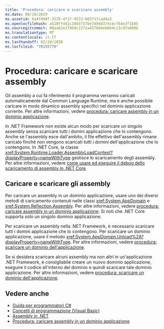 ```yaml
---
title: 'Procedura: caricare e scaricare assembly'
ms.date: 08/19/2019
ms.assetid: 6a4f490f-3576-471f-9533-003737cad4a3
ms.openlocfilehash: a520ffd41c3465737be7494d374cbcf64e3f1b85
ms.sourcegitcommit: 00aa62e2f469c2272a457b04e66b4cc3c97a800b
ms.translationtype: MT
ms.contentlocale: it-IT
ms.lasthandoff: 02/28/2020
ms.locfileid: "78155776"
---
```

# <a name="how-to-load-and-unload-assemblies"></a>Procedura: caricare e scaricare assembly
Gli assembly a cui fa riferimento il programma verranno caricati automaticamente dal Common Language Runtime, ma è anche possibile caricare in modo dinamico assembly specifici nel dominio applicazione corrente. Per altre informazioni, vedere [procedura: caricare assembly in un dominio applicazione](../../framework/app-domains/how-to-load-assemblies-into-an-application-domain.md).

In .NET Framework non esiste alcun modo per scaricare un singolo assembly senza scaricare tutti i domini applicazione che lo contengono. Anche se l'assembly esce dall'ambito, il file effettivo dell'assembly rimane caricato finché non vengono scaricati tutti i domini dell'applicazione che lo contengono. In .NET Core, la classe <xref:System.Runtime.Loader.AssemblyLoadContext?displayProperty=nameWithType> gestisce lo scaricamento degli assembly. Per altre informazioni, vedere [come usare ed eseguire il debug dello scaricamento di assembly in .NET Core](unloadability.md).

## <a name="load-and-unload-assemblies"></a>Caricare e scaricare gli assembly

Per caricare un assembly in un dominio applicazione, usare uno dei diversi metodi di caricamento contenuti nelle classi <xref:System.AppDomain> e <xref:System.Reflection.Assembly>. Per altre informazioni, vedere [procedura: caricare assembly in un dominio applicazione](../../framework/app-domains/how-to-load-assemblies-into-an-application-domain.md). Si noti che .NET Core supporta solo un singolo dominio applicazione.

Per scaricare un assembly nella .NET Framework, è necessario scaricare tutti i domini applicazione che lo contengono. Per scaricare un dominio applicazione, usare il metodo <xref:System.AppDomain.Unload%2A?displayProperty=nameWithType>. Per altre informazioni, vedere [procedura: scaricare un dominio dell'applicazione](../../framework/app-domains/how-to-unload-an-application-domain.md).

Se si desidera scaricare alcuni assembly ma non altri in un'applicazione .NET Framework, è consigliabile creare un nuovo dominio applicazione, eseguire il codice all'interno del dominio e quindi scaricare tale dominio applicazione. Per altre informazioni, vedere [procedura: scaricare un dominio dell'applicazione](../../framework/app-domains/how-to-unload-an-application-domain.md).  

## <a name="see-also"></a>Vedere anche

- [Guida per programmatori C#](../../csharp/programming-guide/index.md)
- [Concetti di programmazione (Visual Basic)](../../visual-basic/programming-guide/concepts/index.md)
- [Assembly in .NET](index.md)
- [Procedura: caricare assembly in un dominio applicazione](../../framework/app-domains/how-to-load-assemblies-into-an-application-domain.md)
